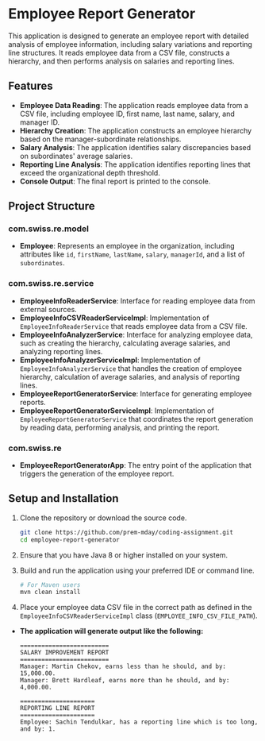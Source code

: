 # Employee Report Generator

This application is designed to generate an employee report with detailed analysis of employee information, including salary variations and reporting line structures. It reads employee data from a CSV file, constructs a hierarchy, and then performs analysis on salaries and reporting lines.

## Features

- **Employee Data Reading**: The application reads employee data from a CSV file, including employee ID, first name, last name, salary, and manager ID.
- **Hierarchy Creation**: The application constructs an employee hierarchy based on the manager-subordinate relationships.
- **Salary Analysis**: The application identifies salary discrepancies based on subordinates' average salaries.
- **Reporting Line Analysis**: The application identifies reporting lines that exceed the organizational depth threshold.
- **Console Output**: The final report is printed to the console.

## Project Structure

### com.swiss.re.model

- **Employee**: Represents an employee in the organization, including attributes like `id`, `firstName`, `lastName`, `salary`, `managerId`, and a list of `subordinates`.

### com.swiss.re.service

- **EmployeeInfoReaderService**: Interface for reading employee data from external sources.
- **EmployeeInfoCSVReaderServiceImpl**: Implementation of `EmployeeInfoReaderService` that reads employee data from a CSV file.
- **EmployeeInfoAnalyzerService**: Interface for analyzing employee data, such as creating the hierarchy, calculating average salaries, and analyzing reporting lines.
- **EmployeeInfoAnalyzerServiceImpl**: Implementation of `EmployeeInfoAnalyzerService` that handles the creation of employee hierarchy, calculation of average salaries, and analysis of reporting lines.
- **EmployeeReportGeneratorService**: Interface for generating employee reports.
- **EmployeeReportGeneratorServiceImpl**: Implementation of `EmployeeReportGeneratorService` that coordinates the report generation by reading data, performing analysis, and printing the report.

### com.swiss.re

- **EmployeeReportGeneratorApp**: The entry point of the application that triggers the generation of the employee report.

## Setup and Installation

1. Clone the repository or download the source code.

    ```bash
    git clone https://github.com/prem-mday/coding-assignment.git
    cd employee-report-generator
    ```

2. Ensure that you have Java 8 or higher installed on your system.

3. Build and run the application using your preferred IDE or command line.

    ```bash
    # For Maven users
    mvn clean install
    ```

4. Place your employee data CSV file in the correct path as defined in the `EmployeeInfoCSVReaderServiceImpl` class (`EMPLOYEE_INFO_CSV_FILE_PATH`).

- **The application will generate output like the following:**
   ```
   =========================
   SALARY IMPROVEMENT REPORT
   =========================
   Manager: Martin Chekov, earns less than he should, and by: 15,000.00.
   Manager: Brett Hardleaf, earns more than he should, and by: 4,000.00.
   ```

   ```
   =====================
   REPORTING LINE REPORT
   =====================
   Employee: Sachin Tendulkar, has a reporting line which is too long, and by: 1.
   ```


